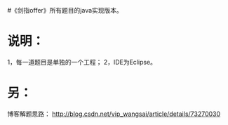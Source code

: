 #《剑指offer》所有题目的java实现版本。


# 说明：
1，每一道题目是单独的一个工程；
2，IDE为Eclipse。



# 另：
博客解题思路：
http://blog.csdn.net/vip_wangsai/article/details/73270030


